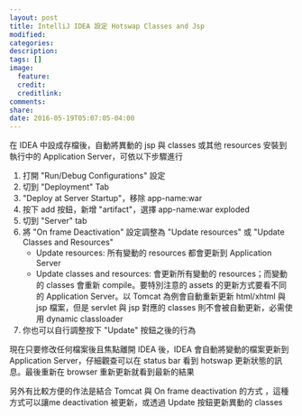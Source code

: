 ```yaml
---
layout: post
title: IntelliJ IDEA 設定 Hotswap Classes and Jsp
modified:
categories: 
description:
tags: []
image:
  feature:
  credit:
  creditlink:
comments:
share:
date: 2016-05-19T05:07:05-04:00
---
```


在 IDEA 中設成存檔後，自動將異動的 jsp 與 classes 或其他 resources 安裝到執行中的 Application Server，可依以下步驟進行

1. 打開 "Run/Debug Configurations" 設定
2. 切到 "Deployment" Tab
3. "Deploy at Server Startup"，移除 app-name:war
4. 按下 add 按鈕，新增 "artifact"，選擇 app-name:war exploded
5. 切到 "Server" tab
6. 將 "On frame Deactivation" 設定調整為 "Update resources" 或 "Update Classes and Resources"
    - Update resources: 所有變動的 resources 都會更新到 Application Server
    - Update classes and resources: 會更新所有變動的 resources；而變動的 classes 會重新 compile。要特別注意的 assets 的更新方式要看不同的 Application Server。以 Tomcat 為例會自動重新更新 html/xhtml 與 jsp 檔案，但是 servlet 與 jsp 對應的 classes 則不會被自動更新，必需使用 dynamic classloader
7. 你也可以自行調整按下 "Update" 按鈕之後的行為

現在只要修改任何檔案後且焦點離開 IDEA 後，IDEA 會自動將變動的檔案更新到 Application Server，仔細觀查可以在 status bar 看到 hotswap 更新狀態的訊息。最後重新在 browser 重新更新就看到最新的結果

另外有比較方便的作法是結合 Tomcat 與 On frame deactivation 的方式 ，這種方式可以讓me deactivation 被更新，或透過 Update 按鈕更新異動的 classes

